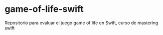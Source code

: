 # game-of-life-swift
Repositorio para evaluar el juego game of life en Swift, curso de mastering swift 

